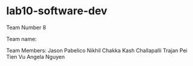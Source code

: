 # lab10-software-dev

Team Number 8

Team name:

Team Members:
Jason Pabelico 
Nikhil Chakka
Kash Challapalli
Trajan Pei
Tien Vu
Angela Nguyen 





